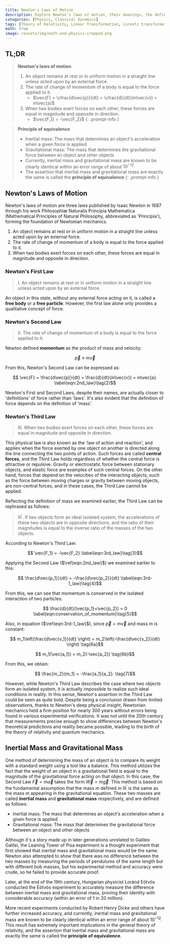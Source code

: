 ```yaml
---
title: Newton's Laws of Motion
description: Explore Newton's laws of motion, their meanings, the definitions of inertial and gravitational mass, and the principle of equivalence, which is significant not only in classical mechanics but also in the later theory of general relativity.
categories: [Physics, Classical Dynamics]
tags: [Theory of Relativity, Linear Transformation, Lorentz transformation]
math: true
image: /assets/img/math-and-physics-cropped.png
---
```

## TL;DR
> **Newton's laws of motion**
> 1. An object remains at rest or in uniform motion in a straight line unless acted upon by an external force.
> 2. The rate of change of momentum of a body is equal to the force applied to it.
>    - $\vec{F} = \cfrac{d\vec{p}}{dt} = \cfrac{d}{dt}(m\vec{v}) = m\vec{a}$
> 3. When two bodies exert forces on each other, these forces are equal in magnitude and opposite in direction.
>    - $\vec{F_1} = -\vec{F_2}$
{: .prompt-info }

> **Principle of equivalence**
> - Inertial mass: The mass that determines an object's acceleration when a given force is applied
> - Gravitational mass: The mass that determines the gravitational force between an object and other objects
> - Currently, inertial mass and gravitational mass are known to be clearly identical within an error range of about $10^{-12}$
> - The assertion that inertial mass and gravitational mass are exactly the same is called the **principle of equivalence**
{: .prompt-info }

## Newton's Laws of Motion
Newton's laws of motion are three laws published by Isaac Newton in 1687 through his work Philosophiæ Naturalis Principia Mathematica (Mathematical Principles of Natural Philosophy, abbreviated as 'Principia'), forming the foundation of Newtonian mechanics.

1. An object remains at rest or in uniform motion in a straight line unless acted upon by an external force.
2. The rate of change of momentum of a body is equal to the force applied to it.
3. When two bodies exert forces on each other, these forces are equal in magnitude and opposite in direction.

### Newton's First Law
> I. An object remains at rest or in uniform motion in a straight line unless acted upon by an external force.

An object in this state, without any external force acting on it, is called a **free body** or a **free particle**.
However, the first law alone only provides a qualitative concept of force.

### Newton's Second Law
> II. The rate of change of momentum of a body is equal to the force applied to it.

Newton defined **momentum** as the product of mass and velocity:

$$ \vec{p} \equiv m\vec{v} \label{eqn:momentum}\tag{1}$$

From this, Newton's Second Law can be expressed as:

$$ \vec{F} = \frac{d\vec{p}}{dt} = \frac{d}{dt}(m\vec{v}) = m\vec{a}. \label{eqn:2nd_law}\tag{2}$$

Newton's First and Second Laws, despite their names, are actually closer to 'definitions' of force rather than 'laws'. It's also evident that the definition of force depends on the definition of 'mass'.

### Newton's Third Law
> III. When two bodies exert forces on each other, these forces are equal in magnitude and opposite in direction.

This physical law is also known as the 'law of action and reaction', and applies when the force exerted by one object on another is directed along the line connecting the two points of action. Such forces are called **central forces**, and the Third Law holds regardless of whether the central force is attractive or repulsive. Gravity or electrostatic force between stationary objects, and elastic force are examples of such central forces. On the other hand, forces that depend on the velocities of the interacting objects, such as the force between moving charges or gravity between moving objects, are non-central forces, and in these cases, the Third Law cannot be applied.

Reflecting the definition of mass we examined earlier, the Third Law can be rephrased as follows:

> III$^\prime$. If two objects form an ideal isolated system, the accelerations of these two objects are in opposite directions, and the ratio of their magnitudes is equal to the inverse ratio of the masses of the two objects.

According to Newton's Third Law:

$$ \vec{F_1} = -\vec{F_2} \label{eqn:3rd_law}\tag{3}$$

Applying the Second Law ($\ref{eqn:2nd_law}$) we examined earlier to this:

$$ \frac{d\vec{p_1}}{dt} = -\frac{d\vec{p_2}}{dt} \label{eqn:3rd-1_law}\tag{4}$$

From this, we can see that momentum is conserved in the isolated interaction of two particles.

$$ \frac{d}{dt}(\vec{p_1}+\vec{p_2}) = 0 \label{eqn:conservation_of_momentum}\tag{5}$$

Also, in equation ($\ref{eqn:3rd-1_law}$), since $\vec{p}=m\vec{v}$ and mass $m$ is constant:

$$ m_1\left(\frac{d\vec{v_1}}{dt} \right) = m_2\left(-\frac{d\vec{v_2}}{dt} \right) \tag{6a}$$

$$ m_1(\vec{a_1}) = m_2(-\vec{a_2}) \tag{6b}$$

From this, we obtain:

$$ \frac{m_2}{m_1} = -\frac{a_1}{a_2}. \tag{7}$$

However, while Newton's Third Law describes the case where two objects form an isolated system, it is actually impossible to realize such ideal conditions in reality. In this sense, Newton's assertion in the Third Law could be seen as quite bold. Despite being a conclusion drawn from limited observations, thanks to Newton's deep physical insight, Newtonian mechanics held a firm position for nearly 300 years without errors being found in various experimental verifications. It was not until the 20th century that measurements precise enough to show differences between Newton's theoretical predictions and reality became possible, leading to the birth of the theory of relativity and quantum mechanics.

## Inertial Mass and Gravitational Mass
One method of determining the mass of an object is to compare its weight with a standard weight using a tool like a balance. This method utilizes the fact that the weight of an object in a gravitational field is equal to the magnitude of the gravitational force acting on that object. In this case, the Second Law $\vec{F}=m\vec{a}$ takes the form $\vec{W}=m\vec{g}$. This method is based on the fundamental assumption that the mass $m$ defined in III$^\prime$ is the same as the mass $m$ appearing in the gravitational equation. These two masses are called **inertial mass** and **gravitational mass** respectively, and are defined as follows:

- Inertial mass: The mass that determines an object's acceleration when a given force is applied
- Gravitational mass: The mass that determines the gravitational force between an object and other objects

Although it's a story made up in later generations unrelated to Galileo Galilei, the Leaning Tower of Pisa experiment is a thought experiment that first showed that inertial mass and gravitational mass would be the same. Newton also attempted to show that there was no difference between the two masses by measuring the periods of pendulums of the same length but with different bob masses, but his experimental method and accuracy were crude, so he failed to provide accurate proof.

Later, at the end of the 19th century, Hungarian physicist Loránd Eötvös conducted the Eötvös experiment to accurately measure the difference between inertial mass and gravitational mass, proving their identity with considerable accuracy (within an error of 1 in 20 million).

More recent experiments conducted by Robert Henry Dicke and others have further increased accuracy, and currently, inertial mass and gravitational mass are known to be clearly identical within an error range of about $10^{-12}$. This result has extremely important implications in the general theory of relativity, and the assertion that inertial mass and gravitational mass are exactly the same is called the **principle of equivalence**.
